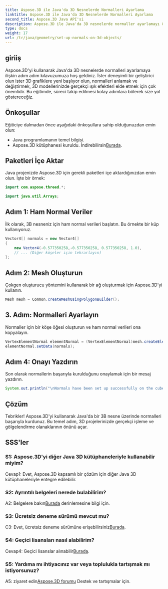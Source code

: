 ```yaml
---
title: Aspose.3D ile Java'da 3D Nesnelerde Normalleri Ayarlama
linktitle: Aspose.3D ile Java'da 3D Nesnelerde Normalleri Ayarlama
second_title: Aspose.3D Java API'si
description: Aspose.3D ile Java'da 3D nesnelerde normaller ayarlamayı öğrenin. Bu kapsamlı eğitimle grafiklerinizi geliştirin.
type: docs
weight: 17
url: /tr/java/geometry/set-up-normals-on-3d-objects/
---
```

## giriiş

Aspose.3D'yi kullanarak Java'da 3D nesnelerde normalleri ayarlamaya ilişkin adım adım kılavuzumuza hoş geldiniz. İster deneyimli bir geliştirici olun ister 3D grafiklere yeni başlıyor olun, normalleri anlamak ve değiştirmek, 3D modellerinizde gerçekçi ışık efektleri elde etmek için çok önemlidir. Bu eğitimde, süreci takip edilmesi kolay adımlara bölerek size yol göstereceğiz.

## Önkoşullar

Eğiticiye dalmadan önce aşağıdaki önkoşullara sahip olduğunuzdan emin olun:

- Java programlamanın temel bilgisi.
-  Aspose.3D kütüphanesi kuruldu. İndirebilirsin[Burada](https://releases.aspose.com/3d/java/).

## Paketleri İçe Aktar

Java projenizde Aspose.3D için gerekli paketleri içe aktardığınızdan emin olun. İşte bir örnek:

```java
import com.aspose.threed.*;

import java.util.Arrays;
```

## Adım 1: Ham Normal Veriler

İlk olarak, 3B nesneniz için ham normal verileri başlatın. Bu örnekte bir küp kullanıyoruz.

```java
Vector4[] normals = new Vector4[]
{
    new Vector4(-0.577350258,-0.577350258, 0.577350258, 1.0),
    // ... (Diğer köşeler için tekrarlayın)
};

```

## Adım 2: Mesh Oluşturun

Çokgen oluşturucu yöntemini kullanarak bir ağ oluşturmak için Aspose.3D'yi kullanın.

```java
Mesh mesh = Common.createMeshUsingPolygonBuilder();
```

## 3. Adım: Normalleri Ayarlayın

Normaller için bir köşe öğesi oluşturun ve ham normal verileri ona kopyalayın.

```java
VertexElementNormal elementNormal = (VertexElementNormal)mesh.createElement(VertexElementType.NORMAL, MappingMode.CONTROL_POINT, ReferenceMode.DIRECT);
elementNormal.setData(normals);
```

## Adım 4: Onayı Yazdırın

Son olarak normallerin başarıyla kurulduğunu onaylamak için bir mesaj yazdırın.

```java
System.out.println("\nNormals have been set up successfully on the cube.");
```

## Çözüm

Tebrikler! Aspose.3D'yi kullanarak Java'da bir 3B nesne üzerinde normalleri başarıyla kurdunuz. Bu temel adım, 3D projelerinizde gerçekçi işleme ve gölgelendirme olanaklarının önünü açar.

## SSS'ler

### S1: Aspose.3D'yi diğer Java 3D kütüphaneleriyle kullanabilir miyim?

Cevap1: Evet, Aspose.3D kapsamlı bir çözüm için diğer Java 3D kütüphaneleriyle entegre edilebilir.

### S2: Ayrıntılı belgeleri nerede bulabilirim?

 A2: Belgelere bakın[Burada](https://reference.aspose.com/3d/java/) derinlemesine bilgi için.

### S3: Ücretsiz deneme sürümü mevcut mu?

 C3: Evet, ücretsiz deneme sürümüne erişebilirsiniz[Burada](https://releases.aspose.com/).

### S4: Geçici lisansları nasıl alabilirim?

 Cevap4: Geçici lisanslar alınabilir[Burada](https://purchase.aspose.com/temporary-license/).

### S5: Yardıma mı ihtiyacınız var veya toplulukla tartışmak mı istiyorsunuz?

 A5: ziyaret edin[Aspose.3D forumu](https://forum.aspose.com/c/3d/18) Destek ve tartışmalar için.